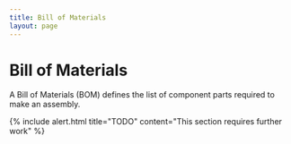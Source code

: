 ```yaml
---
title: Bill of Materials
layout: page
---
```


# Bill of Materials

A Bill of Materials (BOM) defines the list of component parts required to make an assembly.

{% include alert.html title="TODO" content="This section requires further work" %}
